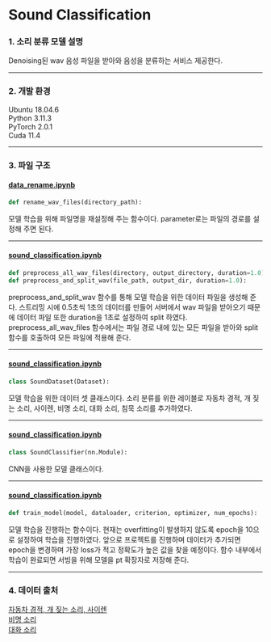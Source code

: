 # Sound Classification

### 1. 소리 분류 모델 설명

Denoising된 wav 음성 파일을 받아와 음성을 분류하는 서비스 제공한다.

---

### 2. 개발 환경

Ubuntu 18.04.6  
Python 3.11.3  
PyTorch 2.0.1  
Cuda 11.4

---

### 3. 파일 구조

#### [data_rename.ipynb](https://github.com/KOBOT-BOARD12/seeyoursound-model-serving/blob/main/sound_classification/data_rename.ipynb)

```python
def rename_wav_files(directory_path):
```

모델 학습을 위해 파일명을 재설정해 주는 함수이다. parameter로는 파일의 경로를 설정해 주면 된다.

---

#### [sound_classification.ipynb](https://github.com/KOBOT-BOARD12/seeyoursound-model-serving/blob/main/sound_classification/sound_classification.ipynb)

####

```python
def preprocess_all_wav_files(directory, output_directory, duration=1.0):
def preprocess_and_split_wav(file_path, output_dir, duration=1.0):
```

preprocess_and_split_wav 함수를 통해 모델 학습을 위한 데이터 파일을 생성해 준다. 스트리밍 시에 0.5초씩 1초의 데이터를 만들어 서버에서 wav 파일을 받아오기 때문에 데이터 파일 또한 duration을 1초로 설정하여 split 하였다. preprocess_all_wav_files 함수에서는 파일 경로 내에 있는 모든 파일을 받아와 split 함수를 호출하여 모든 파일에 적용해 준다.

---

#### [sound_classification.ipynb](https://github.com/KOBOT-BOARD12/seeyoursound-model-serving/blob/main/sound_classification/sound_classification.ipynb)

####

```python
class SoundDataset(Dataset):
```

모델 학습을 위한 데이터 셋 클래스이다. 소리 분류를 위한 레이블로 자동차 경적, 개 짖는 소리, 사이렌, 비명 소리, 대화 소리, 침묵 소리를 추가하였다.

---

#### [sound_classification.ipynb](https://github.com/KOBOT-BOARD12/seeyoursound-model-serving/blob/main/sound_classification/sound_classification.ipynb)

####

```python
class SoundClassifier(nn.Module):
```

CNN을 사용한 모델 클래스이다.

---

#### [sound_classification.ipynb](https://github.com/KOBOT-BOARD12/seeyoursound-model-serving/blob/main/sound_classification/sound_classification.ipynb)

####

```python
def train_model(model, dataloader, criterion, optimizer, num_epochs):
```

모델 학습을 진행하는 함수이다. 현재는 overfitting이 발생하지 않도록 epoch을 10으로 설정하여 학습을 진행하였다. 앞으로 프로젝트를 진행하며 데이터가 추가되면 epoch을 변경하며 가장 loss가 적고 정확도가 높은 값을 찾을 예정이다. 함수 내부에서 학습이 완료되면 서빙을 위해 모델을 pt 확장자로 저장해 준다.

---

### 4. 데이터 출처

[자동차 경적, 개 짖는 소리, 사이렌](https://www.aihub.or.kr/aihubdata/data/view.do?currMenu=115&topMenu=100&aihubDataSe=realm&dataSetSn=585)  
[비명 소리](https://zenodo.org/record/4844825#.YNv3h-gzZPY)  
[대화 소리](https://www.aihub.or.kr/aihubdata/data/view.do?currMenu=115&topMenu=100&aihubDataSe=realm&dataSetSn=568)
